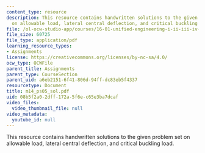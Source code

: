 ```yaml
---
content_type: resource
description: This resource contains handwritten solutions to the given problem set
  on allowable load, lateral central deflection, and critical buckling load.
file: /ol-ocw-studio-app/courses/16-01-unified-engineering-i-ii-iii-iv-fall-2005-spring-2006/08b5f2a02dff172a5f6ec65e3ba7dcaf_m14_ps05_sol.pdf
file_size: 60725
file_type: application/pdf
learning_resource_types:
- Assignments
license: https://creativecommons.org/licenses/by-nc-sa/4.0/
ocw_type: OCWFile
parent_title: Assignments
parent_type: CourseSection
parent_uid: a6eb2151-6f41-806d-94ff-dc83eb5f4337
resourcetype: Document
title: m14_ps05_sol.pdf
uid: 08b5f2a0-2dff-172a-5f6e-c65e3ba7dcaf
video_files:
  video_thumbnail_file: null
video_metadata:
  youtube_id: null
---
```

This resource contains handwritten solutions to the given problem set on allowable load, lateral central deflection, and critical buckling load.